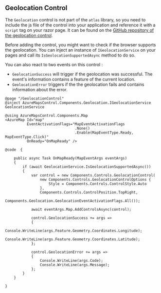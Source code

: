 ## Geolocation Control

The `Geolocation` control is not part of the `atlas` library, so you need to include the js file of the control into your application and reference it with a `script` tag on your razor page. It can be found on the [GitHub repository of the geolocation control](https://github.com/Azure-Samples/azure-maps-geolocation-control).

Before adding the control, you might want to check if the browser supports the geolocation. You can inject an instance of `IGeolocationService` on your pages and call its `IsGeolocationSupportedAsync` method to do so.

You can also react to two events on this control : 

- `GeolocationSuccess` will trigger if the geolocation was successful. The event's information contains a feature of the current location.
- `GeolocationError` triggers if the the geolocation fails and contains information about the error.

```
@page "/GeolocationControl"
@inject AzureMapsControl.Components.Geolocation.IGeolocationService GeolocationService

@using AzureMapsControl.Components.Map
<AzureMap Id="map"
          EventActivationFlags="MapEventActivationFlags
                                .None()
                                .Enable(MapEventType.Ready, MapEventType.Click)"
          OnReady="OnMapReady" />

@code  {

    public async Task OnMapReady(MapEventArgs eventArgs)
    {
        if (await GeolocationService.IsGeolocationSupportedAsync())
        {
            var control = new Components.Controls.GeolocationControl(
                new Components.Controls.GeolocationControlOptions {
                    Style = Components.Controls.ControlStyle.Auto
                },
                Components.Controls.ControlPosition.TopRight, 
                Components.Geolocation.GeolocationEventActivationFlags.All());

            await eventArgs.Map.AddControlsAsync(control);

            control.GeolocationSuccess += args =>
            {
                Console.WriteLine(args.Feature.Geometry.Coordinates.Longitude);
                Console.WriteLine(args.Feature.Geometry.Coordinates.Latitude);
            };

            control.GeolocationError += args =>
            {
                Console.WriteLine(args.Code);
                Console.WriteLine(args.Message);
            };
        }
    }

}
```